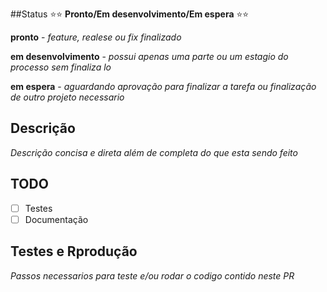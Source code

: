 ##Status
:star::star: **Pronto/Em desenvolvimento/Em espera** :star::star:


**pronto** - *feature, realese ou fix finalizado*

**em desenvolvimento** - *possui apenas uma parte ou um estagio do processo sem finaliza lo*

**em espera** - *aguardando aprovação para finalizar a tarefa ou finalização de outro projeto necessario*

## Descrição

*Descrição concisa e direta além de completa do que esta sendo feito*

## TODO
- [ ] Testes
- [ ] Documentação

## Testes e Rprodução
*Passos necessarios para teste e/ou rodar o codigo contido neste PR*